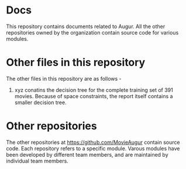 Docs
====

This repository contains documents related to Augur. All the other repositories owned by the organization contain source code for various modules. 

Other files in this repository
====
The other files in this repository are as follows - 
1. xyz conatins the decision tree for the complete training set of 391 movies. Because of space constraints, the report itself contains a smaller decision tree.

Other repositories
====

The other repositories at https://github.com/MovieAugur contain source code. Each repository refers to a specific module. Varous modules have been developed by different team members, and are maintained by individual team members.

